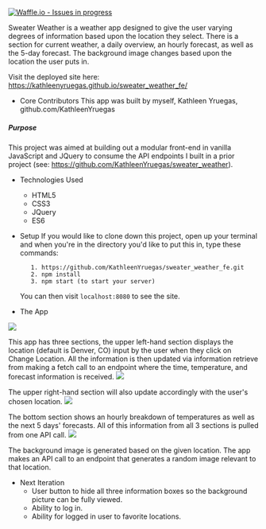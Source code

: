[![Waffle.io - Issues in progress](https://badge.waffle.io/KathleenYruegas/sweater_weather_fe.png?label=in%20progress&title=In%20Progress)](http://waffle.io/KathleenYruegas/sweater_weather_fe)

Sweater Weather is a weather app designed to give the user varying degrees of information based upon the location they select. There is a section for current weather, a daily overview, an hourly forecast, as well as the 5-day forecast. The background image changes based upon the location the user puts in.

Visit the deployed site here: https://kathleenyruegas.github.io/sweater_weather_fe/

* Core Contributors
This app was built by myself, Kathleen Yruegas, github.com/KathleenYruegas

##### Purpose

This project was aimed at building out a modular front-end in vanilla JavaScript and JQuery to consume the API endpoints I built in a prior project (see: https://github.com/KathleenYruegas/sweater_weather).  


* Technologies Used
  - HTML5
  - CSS3
  - JQuery
  - ES6


* Setup
  If you would like to clone down this project, open up your terminal and when you're in the directory you'd like to put this in, type these commands:
  ```
     1. https://github.com/KathleenYruegas/sweater_weather_fe.git
     2. npm install
     3. npm start (to start your server)
     ```
    You can then visit `localhost:8080` to see the site.

* The App

<img src='assets/whole-page-screenshot.png'>


  This app has three sections, the upper left-hand section displays the location (default is Denver, CO) input by the user when they click on Change Location. All the information is then updated via information retrieve from making a fetch call to an endpoint where the time, temperature, and forecast information is received.
 <img src='assets/location-now-section.png'>

  The upper right-hand section will also update accordingly with the user's chosen location.
  <img src='assets/details-section.png'>

  The bottom section shows an hourly breakdown of temperatures as well as the next 5 days' forecasts.  All of this information from all 3 sections is pulled from one API call.
  <img src='assets/forecast-section.png'>

  The background image is generated based on the given location. The app makes an API call to an endpoint that generates a random image relevant to that location.  

* Next Iteration
  - User button to hide all three information boxes so the background picture can be fully viewed.
  - Ability to log in.
  - Ability for logged in user to favorite locations.
